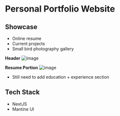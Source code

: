 # Personal Portfolio Website

## Showcase
- Online resume
- Current projects
- Small bird photography gallery

**Header**
![image](https://github.com/user-attachments/assets/06a6a02f-16d3-4a8d-aeea-0a04511dba1f)

**Resume Portion**
![image](https://github.com/user-attachments/assets/d2601a96-4ad6-4845-a313-6c9b81d13ebe)


- Still need to add education + experience section


## Tech Stack
- NextJS
- Mantine UI
